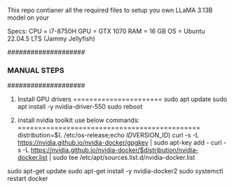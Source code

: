This repo contianer all the required files to setup you own LLaMA 3.13B model on your

Specs:
CPU = i7-8750H 
GPU = GTX 1070 
RAM = 16 GB
OS = Ubuntu 22.04.5 LTS (Jammy Jellyfish)

####################
### MANUAL STEPS ###
####################

1. Install GPU drivers
======================
sudo apt update
sudo apt install -y nvidia-driver-550
sudo reboot


2. install nvidia toolkit use below commands:
=============================================
distribution=$(. /etc/os-release;echo $ID$VERSION_ID)
curl -s -L https://nvidia.github.io/nvidia-docker/gpgkey | sudo apt-key add -
curl -s -L https://nvidia.github.io/nvidia-docker/$distribution/nvidia-docker.list | sudo tee /etc/apt/sources.list.d/nvidia-docker.list

sudo apt-get update
sudo apt-get install -y nvidia-docker2
sudo systemctl restart docker
